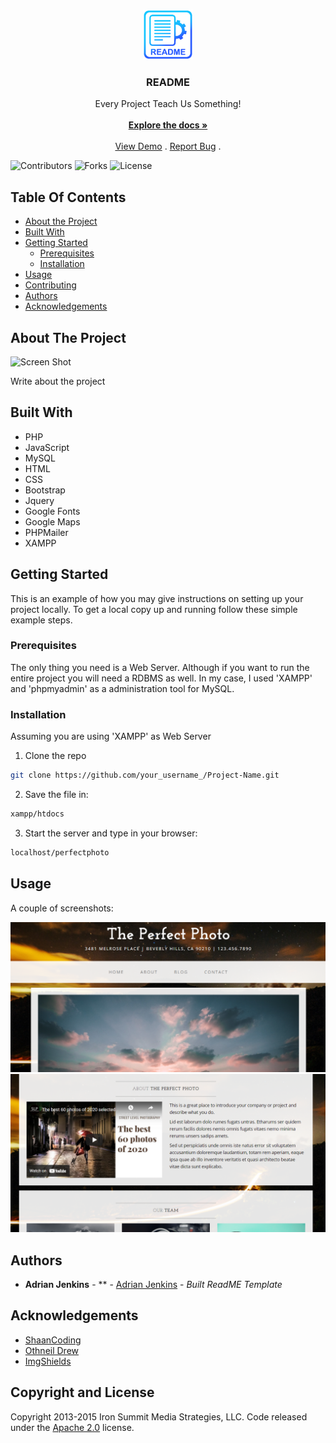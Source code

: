 <br/>
<p align="center">
  <a href="https://github.com/jenkins96/perfectphoto">
    <img src="img/logo.png" alt="Logo" width="80" height="80">
  </a>

  <h3 align="center">README</h3>

  <p align="center">
    Every Project Teach Us Something!
    <br/>
    <br/>
    <a href="https://github.com/jenkins96/perfectphoto"><strong>Explore the docs »</strong></a>
    <br/>
    <br/>
    <a href="https://github.com/jenkins96/perfectphoto">View Demo</a>
    .
    <a href="https://github.com/jenkins96/perfectphoto/issues">Report Bug</a>
    .
  </p>
</p>

![Contributors](https://img.shields.io/github/contributors/jenkins96/perfectphoto?color=dark-green) ![Forks](https://img.shields.io/github/forks/jenkins96/perfectphoto?style=social) ![License](https://img.shields.io/github/license/jenkins96/perfectphoto) 

## Table Of Contents

* [About the Project](#about-the-project)
* [Built With](#built-with)
* [Getting Started](#getting-started)
  * [Prerequisites](#prerequisites)
  * [Installation](#installation)
* [Usage](#usage)
* [Contributing](#contributing)
* [Authors](#authors)
* [Acknowledgements](#acknowledgements)

## About The Project

![Screen Shot](images/screenshot.png)

Write about the project

## Built With

* PHP
* JavaScript
* MySQL
* HTML
* CSS
* Bootstrap
* Jquery
* Google Fonts
* Google Maps
* PHPMailer
* XAMPP


## Getting Started

This is an example of how you may give instructions on setting up your project locally.
To get a local copy up and running follow these simple example steps.

### Prerequisites

The only thing you need is a Web Server. Although if you want to run the entire project you will need a RDBMS as well. In my case, I used 'XAMPP' and 'phpmyadmin' as a administration tool for MySQL.  

### Installation
Assuming you are using 'XAMPP' as Web Server

1. Clone the repo

```sh
git clone https://github.com/your_username_/Project-Name.git
```
2. Save the file in:

```sh
xampp/htdocs
```
3. Start the server and type in your browser:

```sh
localhost/perfectphoto
```


## Usage

A couple of screenshots:

![Home View](/img/homeSS.png "Home View")
![About View](/img/aboutSS.png "About View")



## Authors

* **Adrian Jenkins** - ** - [Adrian Jenkins](https://github.com/jenkins96) - *Built ReadME Template*

## Acknowledgements

* [ShaanCoding](https://github.com/ShaanCoding/)
* [Othneil Drew](https://github.com/othneildrew/Best-README-Template)
* [ImgShields](https://shields.io/)


## Copyright and License

Copyright 2013-2015 Iron Summit Media Strategies, LLC. Code released under the [Apache 2.0](https://github.com/IronSummitMedia/startbootstrap-business-casual/blob/gh-pages/LICENSE) license.